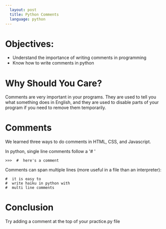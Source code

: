 ```yaml
---
  layout: post
  title: Python Comments
  language: python
---
```


# Objectives:
+	Understand the importance of writing comments in programming
+ Know how to write comments in python

# Why Should You Care?
Comments are very important in your programs. They are used to tell you what something does in English, and they are used to disable parts of your program if you need to remove them temporarily.

# Comments
We learned three ways to do comments in HTML, CSS, and Javascript.


In python, single line comments follow a '# '
```
>>>  #  here's a comment
```
Comments can span multiple lines (more useful in a file than an interpreter):
```
#  it is easy to
#  write haiku in python with
#  multi line comments
```
# Conclusion
Try adding a comment at the top of your practice.py file
